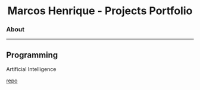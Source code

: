 <h1 align="center">Marcos Henrique - Projects Portfolio</h1>

### About

---

Programming
---

Artificial Intelligence

[repo](https://github.com/marcoshsq/Artificial_Intelligence_Portfolio)

